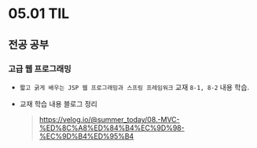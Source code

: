 <h1> 05.01 TIL </h1>

## 전공 공부
###  고급 웹 프로그래밍 
  - `짧고 굵게 배우는 JSP 웹 프로그래밍과 스프링 프레임워크` 교재 `8-1, 8-2` 내용 학습.

  - 교재 학습 내용 블로그 정리
     > https://velog.io/@summer_today/08.-MVC-%ED%8C%A8%ED%84%B4%EC%9D%98-%EC%9D%B4%ED%95%B4


 
